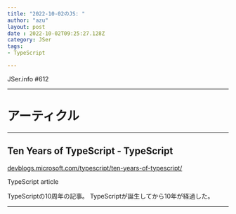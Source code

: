 ```yaml
---
title: "2022-10-02のJS: "
author: "azu"
layout: post
date : 2022-10-02T09:25:27.128Z
category: JSer
tags:
- TypeScript

---
```


JSer.info #612

----

<h1 class="site-genre">アーティクル</h1>

----

## Ten Years of TypeScript - TypeScript
[devblogs.microsoft.com/typescript/ten-years-of-typescript/](https://devblogs.microsoft.com/typescript/ten-years-of-typescript/ "Ten Years of TypeScript - TypeScript")
<p class="jser-tags jser-tag-icon"><span class="jser-tag">TypeScript</span> <span class="jser-tag">article</span></p>

TypeScriptの10周年の記事。
TypeScriptが誕生してから10年が経過した。


----
